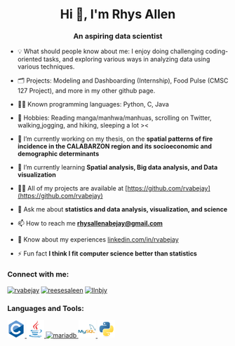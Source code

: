 <h1 align="center">Hi 👋, I'm Rhys Allen</h1>
<h3 align="center">An aspiring data scientist</h3>

- 💡 What should people know about me: I enjoy doing challenging coding-oriented tasks, and exploring various ways in analyzing data using various techniques. 

- 🗂️ Projects: Modeling and Dashboarding (Internship), Food Pulse (CMSC 127 Project), and more in my other github page.

- 👨‍💻 Known programming languages: Python, C, Java

- 📖 Hobbies: Reading manga/manhwa/manhuas, scrolling on Twitter, walking,jogging, and hiking, sleeping a lot ><

- 🔭 I’m currently working on my thesis, on the **spatial patterns of fire incidence in the CALABARZON region and its socioeconomic and demographic determinants**

- 🌱 I’m currently learning **Spatial analysis, Big data analysis, and Data visualization**

- 👨‍💻 All of my projects are available at [https://github.com/rvabejay](https://github.com/rvabejay)

- 💬 Ask me about **statistics and data analysis, visualization, and science**

- 📫 How to reach me **rhysallenabejay@gmail.com**

- 📄 Know about my experiences [linkedin.com/in/rvabejay](linkedin.com/in/rvabejay)

- ⚡ Fun fact **I think I fit computer science better than statistics**


<h3 align="left">Connect with me:</h3>
<p align="left">
<a href="https://linkedin.com/in/rvabejay" target="blank"><img align="center" src="https://raw.githubusercontent.com/rahuldkjain/github-profile-readme-generator/master/src/images/icons/Social/linked-in-alt.svg" alt="rvabejay" height="30" width="40" /></a>
<a href="https://fb.com/reesesaleen" target="blank"><img align="center" src="https://raw.githubusercontent.com/rahuldkjain/github-profile-readme-generator/master/src/images/icons/Social/facebook.svg" alt="reesesaleen" height="30" width="40" /></a>
<a href="https://instagram.com/llnbjy" target="blank"><img align="center" src="https://raw.githubusercontent.com/rahuldkjain/github-profile-readme-generator/master/src/images/icons/Social/instagram.svg" alt="llnbjy" height="30" width="40" /></a>
</p>

<h3 align="left">Languages and Tools:</h3>
<p align="left"> <a href="https://www.cprogramming.com/" target="_blank" rel="noreferrer"> <img src="https://raw.githubusercontent.com/devicons/devicon/master/icons/c/c-original.svg" alt="c" width="40" height="40"/> </a> <a href="https://www.java.com" target="_blank" rel="noreferrer"> <img src="https://raw.githubusercontent.com/devicons/devicon/master/icons/java/java-original.svg" alt="java" width="40" height="40"/> </a> <a href="https://mariadb.org/" target="_blank" rel="noreferrer"> <img src="https://www.vectorlogo.zone/logos/mariadb/mariadb-icon.svg" alt="mariadb" width="40" height="40"/> </a> <a href="https://www.mysql.com/" target="_blank" rel="noreferrer"> <img src="https://raw.githubusercontent.com/devicons/devicon/master/icons/mysql/mysql-original-wordmark.svg" alt="mysql" width="40" height="40"/> </a> <a href="https://www.python.org" target="_blank" rel="noreferrer"> <img src="https://raw.githubusercontent.com/devicons/devicon/master/icons/python/python-original.svg" alt="python" width="40" height="40"/> </a> </p>

